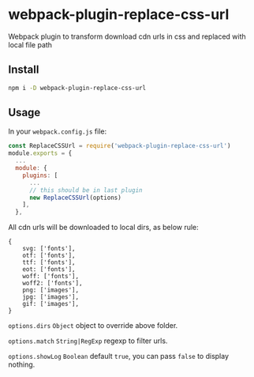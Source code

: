 # webpack-plugin-replace-css-url

Webpack plugin to transform download cdn urls in css and replaced with local file path

## Install

```bash
npm i -D webpack-plugin-replace-css-url
```

## Usage

In your `webpack.config.js` file:


```javascript
const ReplaceCSSUrl = require('webpack-plugin-replace-css-url')
module.exports = {
  ...
  module: {
    plugins: [
      ...
      // this should be in last plugin
      new ReplaceCSSUrl(options)
    ],
  },
```

All cdn urls will be downloaded to local dirs, as below rule:

```
{
    svg: ['fonts'],
    otf: ['fonts'],
    ttf: ['fonts'],
    eot: ['fonts'],
    woff: ['fonts'],
    woff2: ['fonts'],
    png: ['images'],
    jpg: ['images'],
    gif: ['images'],
}
```

`options.dirs` `Object` object to override above folder.

`options.match` `String|RegExp` regexp to filter urls.

`options.showLog` `Boolean` default `true`, you can pass `false` to display nothing.


